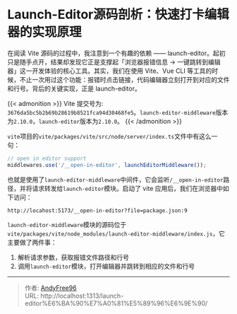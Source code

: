 # Launch-Editor源码剖析：快速打卡编辑器的实现原理


在阅读 Vite 源码的过程中，我注意到一个有趣的依赖 —— launch-editor。起初只是随手点开，结果却发现它正是支撑起「浏览器报错信息 → 一键跳转到编辑器」这一开发体验的核心工具。其实，我们在使用 Vite、Vue CLI 等工具的时候，不止一次用过这个功能：报错时点击链接，代码编辑器立刻打开到对应的文件和行号。背后的关键实现，正是 launch-editor。

<!--more-->

{{< admonition >}}
Vite 提交号为: `3676da5bc5b2b69b28619b8521fca94d30468fe5`。`launch-editor-middleware`版本为`2.10.0`，`launch-editor`版本为`2.10.0`。
{{< /admonition >}}

`vite`项目的`vite/packages/vite/src/node/server/index.ts`文件中有这么一句：

```ts
// open in editor support
middlewares.use('/__open-in-editor', launchEditorMiddleware());
```

也就是使用了`launch-editor-middleware`中间件，它会监听`/__open-in-editor`路径，并将请求转发给`launch-editor`模块。启动了 vite 应用后，我们在浏览器中如下访问：

```
http://locahost:5173/__open-in-editor?file=package.json:9
```

`launch-editor-middleware`模块的源码位于`vite/packages/vite/node_modules/launch-editor-middleware/index.js`，它主要做了两件事：

1. 解析请求参数，获取报错文件路径和行号
2. 调用`launch-editor`模块，打开编辑器并跳转到相应的文件和行号


---

> 作者: [AndyFree96](https://andyfree96.github.io/)  
> URL: http://localhost:1313/launch-editor%E6%BA%90%E7%A0%81%E5%89%96%E6%9E%90/  

